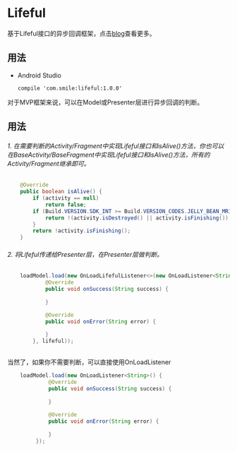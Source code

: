 # Lifeful

基于Lifeful接口的异步回调框架，点击[blog][1]查看更多。

## 用法

* Android Studio
	
	```
	compile 'com.smile:lifeful:1.0.0'
	```
	
对于MVP框架来说，可以在Model或Presenter层进行异步回调的判断。

## 用法

###### 1. 在需要判断的Activity/Fragment中实现Lifeful接口和isAlive()方法，你也可以在BaseActivity/BaseFragment中实现Lifeful接口和isAlive()方法，所有的Activity/Fragment继承即可。
```java
    @Override
    public boolean isAlive() {
        if (activity == null)
            return false;
        if (Build.VERSION.SDK_INT >= Build.VERSION_CODES.JELLY_BEAN_MR1) {
            return !(activity.isDestroyed() || activity.isFinishing());
        }
        return !activity.isFinishing();
    }
```

###### 2. 将Lifeful传递给Presenter层，在Presenter层做判断。
```java
    loadModel.load(new OnLoadLifefulListener<>(new OnLoadListener<String>() {
            @Override
            public void onSuccess(String success) {
                
            }

            @Override
            public void onError(String error) {
                
            }
        }, lifeful));
       
```
当然了，如果你不需要判断，可以直接使用OnLoadListener
```java
    loadModel.load(new OnLoadListener<String>() {
             @Override
             public void onSuccess(String success) {
                    
             }
    
             @Override
             public void onError(String error) {
                    
             }
         });
       
```

[1]: https://easytoforget.github.io/2017/07/25/handle-callback-while-activity-or-fragment-finished/